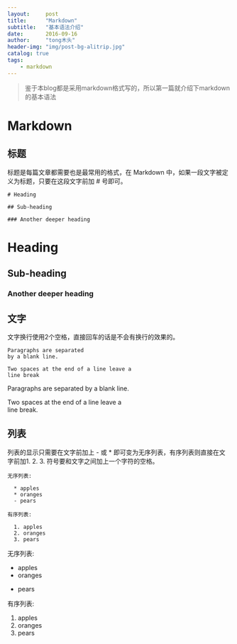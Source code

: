 ```yaml
---
layout:     post
title:      "Markdown"
subtitle:   "基本语法介绍"
date:       2016-09-16
author:     "tong木头"
header-img: "img/post-bg-alitrip.jpg"
catalog: true
tags:
    - markdown
---
```



> 鉴于本blog都是采用markdown格式写的，所以第一篇就介绍下markdown的基本语法

# Markdown

## 标题

标题是每篇文章都需要也是最常用的格式，在 Markdown 中，如果一段文字被定义为标题，只要在这段文字前加 # 号即可。

	# Heading

	## Sub-heading

	### Another deeper heading

# Heading

## Sub-heading

### Another deeper heading

## 文字

文字换行使用2个空格，直接回车的话是不会有换行的效果的。

	Paragraphs are separated
	by a blank line.
 
	Two spaces at the end of a line leave a  
	line break

Paragraphs are separated
by a blank line.

Two spaces at the end of a line leave a  
line break.

## 列表

列表的显示只需要在文字前加上 - 或 * 即可变为无序列表，有序列表则直接在文字前加1. 2. 3. 符号要和文字之间加上一个字符的空格。

	无序列表:

	  * apples
	  * oranges
	  - pears
	
	有序列表:
	
	  1. apples
	  2. oranges
	  3. pears
	  
无序列表:

  * apples
  * oranges
  - pears

有序列表:

  1. apples
  2. oranges
  3. pears